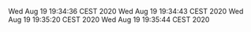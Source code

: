 Wed Aug 19 19:34:36 CEST 2020
Wed Aug 19 19:34:43 CEST 2020
Wed Aug 19 19:35:20 CEST 2020
Wed Aug 19 19:35:44 CEST 2020
